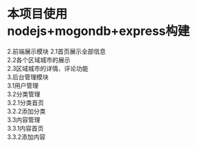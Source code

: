 本项目使用nodejs+mogondb+express构建  
=====================================
2.前端展示模块 
  2.1首页展示全部信息  
  2.2各个区域城市的展示  
  2.3区域城市的详情、评论功能  
3.后台管理模块  
  3.1用户管理  
  3.2分类管理  
    3.2.1分类首页  
    3.2.2添加分类  
  3.3内容管理  
    3.3.1内容首页  
    3.3.2添加内容  
    
